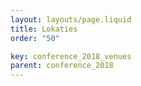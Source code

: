 ```yaml
---
layout: layouts/page.liquid
title: Lokaties
order: "50" 

key: conference_2018_venues
parent: conference_2018
---
```

